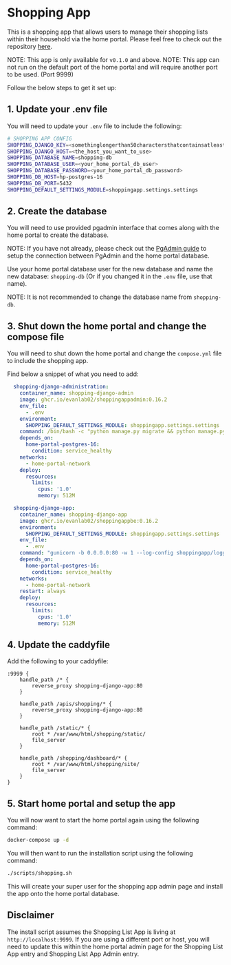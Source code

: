 # Shopping App

This is a shopping app that allows users to manage their shopping lists within their household via the home portal.
Please feel free to check out the repository [here](https://github.com/Evanlab02/ShoppingListApp).

NOTE: This app is only available for ``v0.1.0`` and above.
NOTE: This app can not run on the default port of the home portal and will require another port to be used. (Port 9999)

Follow the below steps to get it set up:

## 1. Update your .env file

You will need to update your `.env` file to include the following:

```bash
# SHOPPING APP CONFIG
SHOPPING_DJANGO_KEY=<somethinglongerthan50charactersthatcontainsatleast1number>
SHOPPING_DJANGO_HOST=<the_host_you_want_to_use>
SHOPPING_DATABASE_NAME=shopping-db
SHOPPING_DATABASE_USER=<your_home_portal_db_user>
SHOPPING_DATABASE_PASSWORD=<your_home_portal_db_password>
SHOPPING_DB_HOST=hp-postgres-16
SHOPPING_DB_PORT=5432
SHOPPING_DEFAULT_SETTINGS_MODULE=shoppingapp.settings.settings
```

## 2. Create the database

You will need to use provided pgadmin interface that comes along with the home portal to create the database.

NOTE: If you have not already, please check out the [PgAdmin guide](../guides/pgadmin.md) to setup the connection between PgAdmin and the home portal database.

Use your home portal database user for the new database and name the new database: `shopping-db` (Or if you changed it in the `.env` file, use that name).

NOTE: It is not recommended to change the database name from `shopping-db`.

## 3. Shut down the home portal and change the compose file

You will need to shut down the home portal and change the `compose.yml` file to include the shopping app.

Find below a snippet of what you need to add:

```yaml
  shopping-django-administration:
    container_name: shopping-django-admin
    image: ghcr.io/evanlab02/shoppingappadmin:0.16.2
    env_file:
      - .env
    environment:
      SHOPPING_DEFAULT_SETTINGS_MODULE: shoppingapp.settings.settings
    command: /bin/bash -c "python manage.py migrate && python manage.py runserver"
    depends_on:
      home-portal-postgres-16:
        condition: service_healthy
    networks:
      - home-portal-network
    deploy:
      resources:
        limits:
          cpus: '1.0'
          memory: 512M

  shopping-django-app:
    container_name: shopping-django-app
    image: ghcr.io/evanlab02/shoppingappbe:0.16.2
    environment:
      SHOPPING_DEFAULT_SETTINGS_MODULE: shoppingapp.settings.settings
    env_file:
      - .env
    command: "gunicorn -b 0.0.0.0:80 -w 1 --log-config shoppingapp/logging.config --capture-output --log-level info --worker-class uvicorn_worker.UvicornWorker 'shoppingapp.config.asgi:app'"
    depends_on:
      home-portal-postgres-16:
        condition: service_healthy
    networks:
      - home-portal-network
    restart: always
    deploy:
      resources:
        limits:
          cpus: '1.0'
          memory: 512M
```

## 4. Update the caddyfile

Add the following to your caddyfile:

```
:9999 {
	handle_path /* {
    	reverse_proxy shopping-django-app:80
	}

	handle_path /apis/shopping/* {
    	reverse_proxy shopping-django-app:80
	}

	handle_path /static/* {
		root * /var/www/html/shopping/static/
		file_server
	}

	handle_path /shopping/dashboard/* {
    	root * /var/www/html/shopping/site/
    	file_server
	}
}
```

## 5. Start home portal and setup the app

You will now want to start the home portal again using the following command:

```bash
docker-compose up -d
```

You will then want to run the installation script using the following command:

```bash
./scripts/shopping.sh
```

This will create your super user for the shopping app admin page and install the app onto the home portal database.

## Disclaimer

The install script assumes the Shopping List App is living at `http://localhost:9999`. If you are using a different port or host, you will need to update this within the home portal admin page for the Shopping List App entry and Shopping List App Admin entry.

